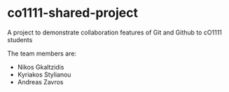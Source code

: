 # co1111-shared-project
A project to demonstrate collaboration features of Git and Github to cO1111 students 

The team members are: 
- Nikos Gkaltzidis
- Kyriakos Stylianou
- Andreas Zavros
